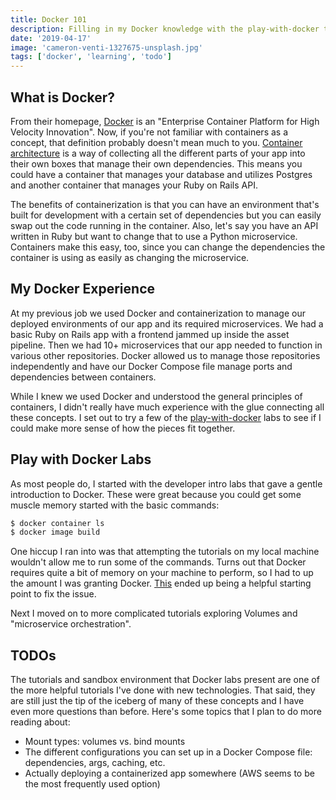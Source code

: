 ```yaml
---
title: Docker 101
description: Filling in my Docker knowledge with the play-with-docker tutorials
date: '2019-04-17'
image: 'cameron-venti-1327675-unsplash.jpg'
tags: ['docker', 'learning', 'todo']
---
```


## What is Docker?
From their homepage, [Docker](https://www.docker.com/) is an "Enterprise Container Platform for High Velocity Innovation". Now, if you're not familiar with containers as a concept, that definition probably doesn't mean much to you. [Container architecture](https://www.docker.com/resources/what-container) is a way of collecting all the different parts of your app into their own boxes that manage their own dependencies. This means you could have a container that manages your database and utilizes Postgres and another container that manages your Ruby on Rails API.

The benefits of containerization is that you can have an environment that's built for development with a certain set of dependencies but you can easily swap out the code running in the container. Also, let's say you have an API written in Ruby but want to change that to use a Python microservice. Containers make this easy, too, since you can change the dependencies the container is using as easily as changing the microservice.

## My Docker Experience
At my previous job we used Docker and containerization to manage our deployed environments of our app and its required microservices. We had a basic Ruby on Rails app with a frontend jammed up inside the asset pipeline. Then we had 10+ microservices that our app needed to function in various other repositories. Docker allowed us to manage those repositories independently and have our Docker Compose file manage ports and dependencies between containers.

While I knew we used Docker and understood the general principles of containers, I didn't really have much experience with the glue connecting all these concepts. I set out to try a few of the [play-with-docker](https://training.play-with-docker.com/alacart/) labs to see if I could make more sense of how the pieces fit together.

## Play with Docker Labs
As most people do, I started with the developer intro labs that gave a gentle introduction to Docker. These were great because you could get some muscle memory started with the basic commands:

```bash
$ docker container ls
$ docker image build
```

One hiccup I ran into was that attempting the tutorials on my local machine wouldn't allow me to run some of the commands. Turns out that Docker requires quite a bit of memory on your machine to perform, so I had to up the amount I was granting Docker. [This](https://github.com/Microsoft/mssql-docker/issues/114) ended up being a helpful starting point to fix the issue.

Next I moved on to more complicated tutorials exploring Volumes and "microservice orchestration".

## TODOs
The tutorials and sandbox environment that Docker labs present are one of the more helpful tutorials I've done with new technologies. That said, they are still just the tip of the iceberg of many of these concepts and I have even more questions than before. Here's some topics that I plan to do more reading about:

* Mount types: volumes vs. bind mounts
* The different configurations you can set up in a Docker Compose file: dependencies, args, caching, etc.
* Actually deploying a containerized app somewhere (AWS seems to be the most frequently used option)
